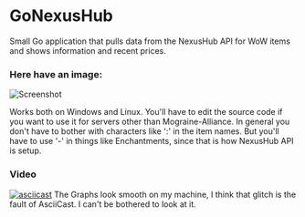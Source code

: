 # GoNexusHub

Small Go application that pulls data from the NexusHub API for WoW items and shows information and recent prices.

### Here have an image:
![Screenshot](https://i.imgur.com/I3r5NZ5.png)

Works both on Windows and Linux. You'll have to edit the source code if you want to use it for servers other than Mograine-Alliance. 
In general you don't have to bother with characters like ':' in the item names. But you'll have to use '-' in things like Enchantments, since that is how NexusHub API is setup.

### Video
[![asciicast](https://asciinema.org/a/309744.svg)](https://asciinema.org/a/309744)
The Graphs look smooth on my machine, I think that glitch is the fault of AsciiCast. I can't be bothered to look at it.

